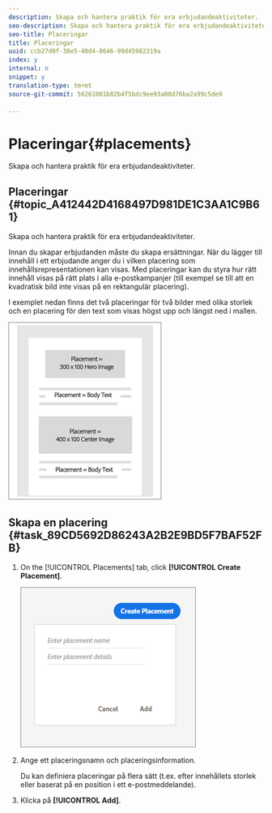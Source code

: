```yaml
---
description: Skapa och hantera praktik för era erbjudandeaktiviteter.
seo-description: Skapa och hantera praktik för era erbjudandeaktiviteter.
seo-title: Placeringar
title: Placeringar
uuid: ccb27d0f-38e5-48d4-8646-99d45982319a
index: y
internal: n
snippet: y
translation-type: tm+mt
source-git-commit: 56261001b82b4f5bdc9ee93a08d76ba2a99c5de9

---
```



# Placeringar{#placements}

Skapa och hantera praktik för era erbjudandeaktiviteter.

## Placeringar {#topic_A412442D4168497D981DE1C3AA1C9B61}

Skapa och hantera praktik för era erbjudandeaktiviteter.

Innan du skapar erbjudanden måste du skapa ersättningar. När du lägger till innehåll i ett erbjudande anger du i vilken placering som innehållsrepresentationen kan visas. Med placeringar kan du styra hur rätt innehåll visas på rätt plats i alla e-postkampanjer (till exempel se till att en kvadratisk bild inte visas på en rektangulär placering).

I exemplet nedan finns det två placeringar för två bilder med olika storlek och en placering för den text som visas högst upp och längst ned i mallen.

![](assets/placements.png)

## Skapa en placering {#task_89CD5692D86243A2B2E9BD5F7BAF52FB}

1. On the [!UICONTROL Placements] tab, click **[!UICONTROL Create Placement]**.

   ![](assets/create-placement.png)

1. Ange ett placeringsnamn och placeringsinformation.

   Du kan definiera placeringar på flera sätt (t.ex. efter innehållets storlek eller baserat på en position i ett e-postmeddelande).

1. Klicka på **[!UICONTROL Add]**.
